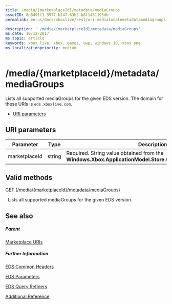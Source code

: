 ```yaml
---
title: /media/{marketplaceId}/metadata/mediaGroups
assetID: 8d8491f1-3577-b247-63b3-b8f1431195db
permalink: en-us/docs/xboxlive/rest/uri-medialocalemetadatamediagroups.html

description: ' /media/{marketplaceId}/metadata/mediaGroups'
ms.date: 10/12/2017
ms.topic: article
keywords: xbox live, xbox, games, uwp, windows 10, xbox one
ms.localizationpriority: medium
---
```

# /media/{marketplaceId}/metadata/mediaGroups
Lists all supported mediaGroups for the given EDS version. 
The domain for these URIs is `eds.xboxlive.com`.
 
  * [URI parameters](#ID4EV)
 
<a id="ID4EV"></a>

 
## URI parameters
 
| Parameter| Type| Description| 
| --- | --- | --- | 
| marketplaceId| string| Required. String value obtained from the <b>Windows.Xbox.ApplicationModel.Store.Configuration.MarketplaceId</b>.| 
  
<a id="ID4EUB"></a>

 
## Valid methods

[GET (/media/{marketplaceId}/metadata/mediaGroups)](uri-medialocalemetadatamediagroupsget.md)

&nbsp;&nbsp;Lists all supported mediaGroups for the given EDS version.
 
<a id="ID4E5B"></a>

 
## See also
 
<a id="ID4EAC"></a>

 
##### Parent 

[Marketplace URIs](atoc-reference-marketplace.md)

  
<a id="ID4EKC"></a>

 
##### Further Information 

[EDS Common Headers](../../additional/edscommonheaders.md)

 [EDS Parameters](../../additional/edsparameters.md)

 [EDS Query Refiners](../../additional/edsqueryrefiners.md)

 [Additional Reference](../../additional/atoc-xboxlivews-reference-additional.md)

   